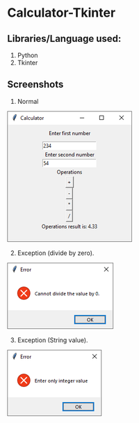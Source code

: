 # Calculator-Tkinter

## Libraries/Language used:
1. Python
2. Tkinter

## Screenshots

1. Normal

![alt](https://github.com/cabudies/Calculator-Tkinter/blob/master/calculator2.png)

2. Exception (divide by zero).

![alt](https://github.com/cabudies/Calculator-Tkinter/blob/master/error.png)

3. Exception (String value).

![alt](https://github.com/cabudies/Calculator-Tkinter/blob/master/integer-error.png)
